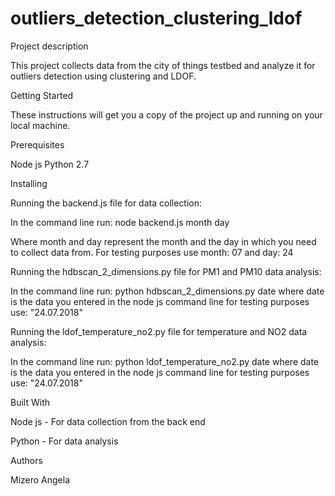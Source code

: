 # outliers_detection_clustering_ldof

Project description

This project collects data from the city of things testbed and analyze it for outliers detection using clustering and LDOF.

Getting Started

These instructions will get you a copy of the project up and running on your local machine.

Prerequisites

Node js
Python 2.7

Installing

Running the backend.js file for data collection:

In the command line run: node backend.js month day

Where month and day represent the month and the day in which you need to collect data from. 
For testing purposes use month: 07 and day: 24

Running the hdbscan_2_dimensions.py file for PM1 and PM10 data analysis:

In the command line run: python hdbscan_2_dimensions.py date 
where date is the data you entered in the node js command line for testing purposes use: "24.07.2018"

Running the ldof_temperature_no2.py file for temperature and NO2 data analysis:

In the command line run: python ldof_temperature_no2.py date 
where date is the data you entered in the node js command line for testing purposes use: "24.07.2018"

Built With

Node js - For data collection from the back end

Python - For data analysis

Authors

Mizero Angela
